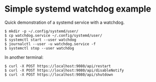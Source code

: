 # Simple systemd watchdog example

Quick demonstration of a systemd service with a watchdog.

```
$ mkdir -p ~/.config/systemd/user/
$ cp watchdog.service ~/.config/systemd/user/
$ systemctl start --user watchdog
$ journalctl --user -u watchdog.service -f
$ systemctl stop --user watchdog
```

In another terminal:
```
$ curl -X POST https://localhost:9080/api/restart
$ curl -X POST https://localhost:9080/api/disableNotify
$ curl -X POST https://localhost:9080/api/shutdown
```
